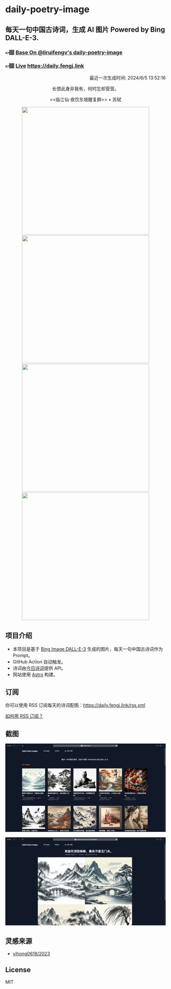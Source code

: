 
# daily-poetry-image

## 每天一句中国古诗词，生成 AI 图片 Powered by Bing DALL-E-3.

### 👉🏽 [Base On @liruifengv's daily-poetry-image](https://github.com/liruifengv/daily-poetry-image)

### 👉🏽 [Live](https://daily.fengj.link) https://daily.fengj.link

<p align="right">
  最近一次生成时间: 2024/6/5 13:52:16
</p>
<p align="center">
长恨此身非我有，何时忘却营营。
</p>
<p align="center">
<<临江仙·夜饮东坡醒复醉>> • 苏轼
</p>
<p align="center">
<img src="https://tse2.mm.bing.net/th/id/OIG1.nmrUBR0ZBdTbW0WSP1Cp" height="400" width="400" />
<img src="https://tse3.mm.bing.net/th/id/OIG1.Ef664k5xn1OsPq._V6CC" height="400" width="400" />
<img src="https://tse4.mm.bing.net/th/id/OIG1.PwhKm8PlgNbe6AD2l4P1" height="400" width="400" />
<img src="https://tse4.mm.bing.net/th/id/OIG1.K_6KoGewstMTUInWeoeJ" height="400" width="400" />
</p>

## 项目介绍

-   本项目是基于 [Bing Image DALL-E-3](https://www.bing.com/images/create) 生成的图片，每天一句中国古诗词作为 Prompt。
-   GitHub Action 自动触发。
-   诗词由[今日诗词](https://www.jinrishici.com/)提供 API。
-   网站使用 [Astro](https://astro.build) 构建。

## 订阅

你可以使用 RSS 订阅每天的诗词配图：https://daily.fengj.link/rss.xml

[如何用 RSS 订阅？](https://zhuanlan.zhihu.com/p/55026716)

## 截图

![图片列表](./screenshots/Snipaste_2023-12-28_21-00-26.png)

![图片详情](./screenshots/Snipaste_2023-12-28_21-00-53.png)

## 灵感来源

-   [yihong0618/2023](https://github.com/yihong0618/2023)

## License

MIT
